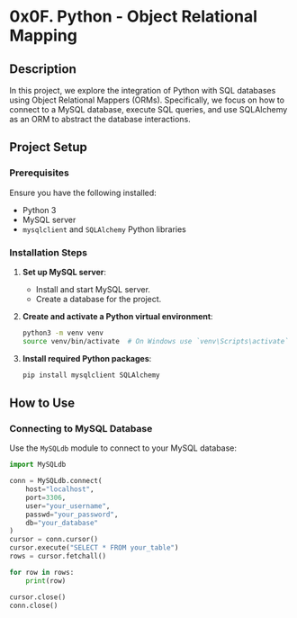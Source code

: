 # 0x0F. Python - Object Relational Mapping

## Description

In this project, we explore the integration of Python with SQL databases using Object Relational Mappers (ORMs). Specifically, we focus on how to connect to a MySQL database, execute SQL queries, and use SQLAlchemy as an ORM to abstract the database interactions.

## Project Setup

### Prerequisites

Ensure you have the following installed:
- Python 3
- MySQL server
- `mysqlclient` and `SQLAlchemy` Python libraries

### Installation Steps

1. **Set up MySQL server**:
    - Install and start MySQL server.
    - Create a database for the project.

2. **Create and activate a Python virtual environment**:
    ```sh
    python3 -m venv venv
    source venv/bin/activate  # On Windows use `venv\Scripts\activate`
    ```

3. **Install required Python packages**:
    ```sh
    pip install mysqlclient SQLAlchemy
    ```

## How to Use

### Connecting to MySQL Database

Use the `MySQLdb` module to connect to your MySQL database:
```python
import MySQLdb

conn = MySQLdb.connect(
    host="localhost",
    port=3306,
    user="your_username",
    passwd="your_password",
    db="your_database"
)
cursor = conn.cursor()
cursor.execute("SELECT * FROM your_table")
rows = cursor.fetchall()

for row in rows:
    print(row)

cursor.close()
conn.close()
```
